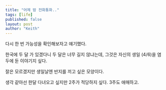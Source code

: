 ```yaml
---
title: "어제 밤 전화통화.."
tags: [life]
published: false
layout: post
author: "Keith"
---
```


다시 한 번 가능성을 확인해보자고 얘기했다. 

한국에 두 달 가 있겠다니 두 달은 너무 길지 않냐는데, 그것은 자신의 생일 (4/6)을 염두에 둔 이야기지 싶다. 

잘은 모르겠지만 생일날엔 반지를 끼고 싶은 모양이다. 

생각 같아선 한달 다녀오고 싶지만 2주가 적당하지 싶다. 3주도 애매하고. 
